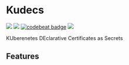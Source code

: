 # Kudecs
<img src="https://img.shields.io/badge/Version-beta-f5bc42">&nbsp;<a href="https://goreportcard.com/report/github.com/kubernetes-misc/chpa"><img src="https://goreportcard.com/badge/github.com/kubernetes-misc/chpa"></a>&nbsp;<a href="https://codebeat.co/projects/github-com-kubernetes-misc-chpa-master"><img alt="codebeat badge" src="https://codebeat.co/badges/5c5ccd5a-a48b-400b-8400-f8cedfd93c63" /></a>&nbsp;<a href="https://codeclimate.com/github/kubernetes-misc/chpa/maintainability"><img src="https://api.codeclimate.com/v1/badges/0d70e5e60e9cdc89c9ff/maintainability" /></a>


KUberenetes DEclarative Certificates as Secrets<br />

## Features

